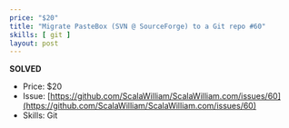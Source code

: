 ```yaml
---
price: "$20"
title: "Migrate PasteBox (SVN @ SourceForge) to a Git repo #60"
skills: [ git ]
layout: post
---
```


**SOLVED**

- Price: $20
- Issue: [https://github.com/ScalaWilliam/ScalaWilliam.com/issues/60](https://github.com/ScalaWilliam/ScalaWilliam.com/issues/60)
- Skills: Git
